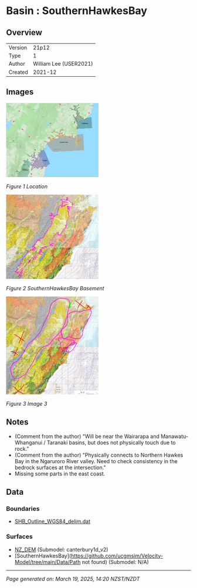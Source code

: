 # Basin : SouthernHawkesBay

## Overview
|         |                     |
|---------|---------------------|
| Version | 21p12           |
| Type    | 1        |
| Author  | William Lee (USER2021)            |
| Created | 2021-12           |


## Images
<a href="../images/basins/NI_mideast.png"><img src="../images/basins/NI_mideast.png" width="50%"></a>

*Figure 1 Location*

<a href="../images/basins/southern_hawkes_bay_outline.png"><img src="../images/basins/southern_hawkes_bay_outline.png" width="50%"></a>

*Figure 2 SouthernHawkesBay Basement*

<a href="../images/basins/southern_hawkes_bay_outline_extra.png"><img src="../images/basins/southern_hawkes_bay_outline_extra.png" width="50%"></a>

*Figure 3 Image 3*


## Notes
- (Comment from the author) "Will be near the Wairarapa and Manawatu-Whanganui / Taranaki basins, but does not physically touch due to rock."
- (Comment from the author) "Physically connects to Northern Hawkes Bay in the Ngaruroro River valley. Need to check consistency in the bedrock surfaces at the intersection."
- Missing some parts in the east coast.

## Data
### Boundaries
- [SHB_Outline_WGS84_delim.dat](https://github.com/ucgmsim/Velocity-Model/tree/main/Data/Basins/Southern_Hawkes_Bay/v21p12/SHB_Outline_WGS84_delim.dat)

### Surfaces
- [NZ_DEM](https://github.com/ucgmsim/Velocity-Model/tree/main/Data/DEM/NZ_DEM_HD.in) (Submodel: canterbury1d_v2)
- [SouthernHawkesBay](https://github.com/ucgmsim/Velocity-Model/tree/main/Data/Path not found) (Submodel: N/A)

---
*Page generated on: March 19, 2025, 14:20 NZST/NZDT*
